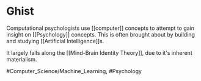 # Ghist
Computational psychologists use [[computer]] concepts to attempt to gain insight on [[Psychology]] concepts. This is often brought about by  building and studying [[Artificial Intelligence]]s.

It largely falls along the [[Mind-Brain Identity Theory]], due to it's inherent materialism.

#Computer_Science/Machine_Learning, #Psychology